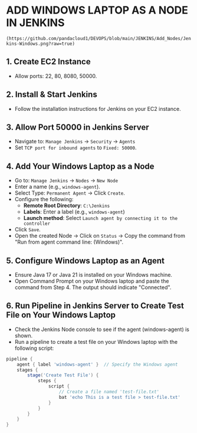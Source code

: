 # ADD WINDOWS LAPTOP AS A NODE IN JENKINS

`(https://github.com/pandacloud1/DEVOPS/blob/main/JENKINS/Add_Nodes/Jenkins-Windows.png?raw=true)` 

## 1. Create EC2 Instance
- Allow ports: 22, 80, 8080, 50000.

## 2. Install & Start Jenkins
- Follow the installation instructions for Jenkins on your EC2 instance.

## 3. Allow Port 50000 in Jenkins Server
- Navigate to: `Manage Jenkins` → `Security` → `Agents`
- Set `TCP port for inbound agents` to `Fixed: 50000`.

## 4. Add Your Windows Laptop as a Node
- Go to: `Manage Jenkins` → `Nodes` → `New Node`
- Enter a name (e.g., `windows-agent`).
- Select Type: `Permanent Agent` → Click `Create`.
- Configure the following:
  - **Remote Root Directory**: `C:\Jenkins`
  - **Labels**: Enter a label (e.g., `windows-agent`)
  - **Launch method**: Select `Launch agent by connecting it to the controller`
- Click `Save`.
- Open the created Node → Click on `Status` → Copy the command from "Run from agent command line: (Windows)".

## 5. Configure Windows Laptop as an Agent
- Ensure Java 17 or Java 21 is installed on your Windows machine.
- Open Command Prompt on your Windows laptop and paste the command from Step 4. The output should indicate "Connected".

## 6. Run Pipeline in Jenkins Server to Create Test File on Your Windows Laptop
- Check the Jenkins Node console to see if the agent (windows-agent) is shown.
- Run a pipeline to create a test file on your Windows laptop with the following script:

```groovy
pipeline {
    agent { label 'windows-agent' }  // Specify the Windows agent
    stages {
        stage('Create Test File') {
            steps {
                script {
                    // Create a file named 'test-file.txt'
                    bat 'echo This is a test file > test-file.txt'
                }
            }
        }
    }
}
